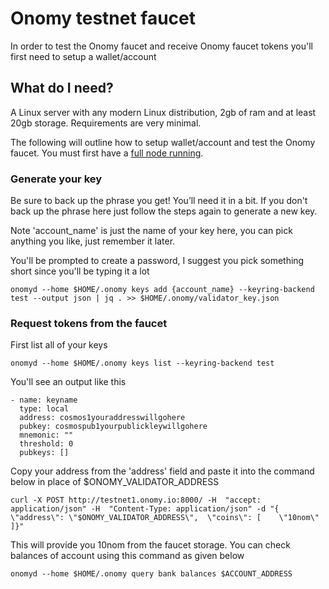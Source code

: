 # Onomy testnet faucet

In order to test the Onomy faucet and receive Onomy faucet tokens you'll first need to setup a wallet/account

## What do I need?

A Linux server with any modern Linux distribution, 2gb of ram and at least 20gb storage. Requirements are very minimal.

The following will outline how to setup wallet/account and test the Onomy faucet. You must first have a [full node running](setting-up-a-fullnode-manual.md).


### Generate your key

Be sure to back up the phrase you get! You’ll need it in a bit. If you don't back up the phrase here just follow the steps again to generate a new key.

Note 'account_name' is just the name of your key here, you can pick anything you like, just remember it later.

You'll be prompted to create a password, I suggest you pick something short since you'll be typing it a lot

```
onomyd --home $HOME/.onomy keys add {account_name} --keyring-backend test --output json | jq . >> $HOME/.onomy/validator_key.json
```

### Request tokens from the faucet

First list all of your keys

```
onomyd --home $HOME/.onomy keys list --keyring-backend test
```

You'll see an output like this

```
- name: keyname
  type: local
  address: cosmos1youraddresswillgohere
  pubkey: cosmospub1yourpublickleywillgohere
  mnemonic: ""
  threshold: 0
  pubkeys: []

```

Copy your address from the 'address' field and paste it into the command below in place of $ONOMY_VALIDATOR_ADDRESS

```
curl -X POST http://testnet1.onomy.io:8000/ -H  "accept: application/json" -H  "Content-Type: application/json" -d "{  \"address\": \"$ONOMY_VALIDATOR_ADDRESS\",  \"coins\": [    \"10nom\"  ]}"
```

This will provide you 10nom from the faucet storage.
You can check balances of account using this command as given below
```
onomyd --home $HOME/.onomy query bank balances $ACCOUNT_ADDRESS 

```


